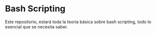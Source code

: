 # Bash Scripting

Este repositorio, estará toda la teoría básica sobre bash scripting, todo lo esencial que se necesita saber.


